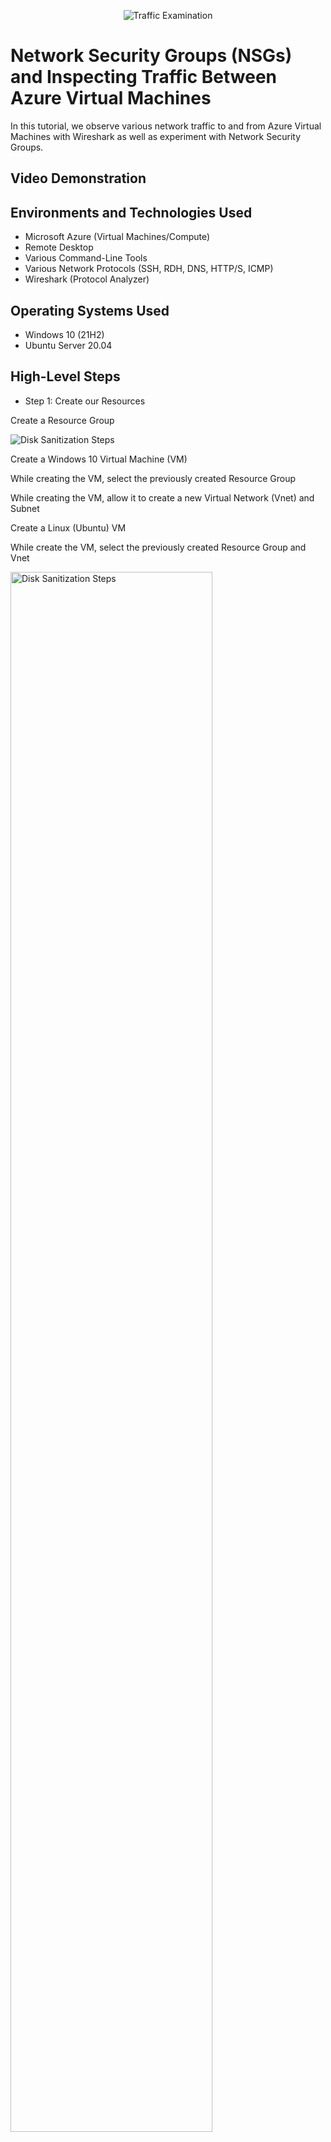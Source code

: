 <p align="center">
<img src="https://i.imgur.com/Ua7udoS.png" alt="Traffic Examination"/>
</p>

<h1>Network Security Groups (NSGs) and Inspecting Traffic Between Azure Virtual Machines</h1>
In this tutorial, we observe various network traffic to and from Azure Virtual Machines with Wireshark as well as experiment with Network Security Groups. <br />


<h2>Video Demonstration</h2>


<h2>Environments and Technologies Used</h2>

- Microsoft Azure (Virtual Machines/Compute)
- Remote Desktop
- Various Command-Line Tools
- Various Network Protocols (SSH, RDH, DNS, HTTP/S, ICMP)
- Wireshark (Protocol Analyzer)

<h2>Operating Systems Used </h2>

- Windows 10 (21H2)
- Ubuntu Server 20.04

<h2>High-Level Steps</h2>

- Step 1: Create our Resources

</p>
Create a Resource Group
<p>
  <p>
      <img src="https://imgur.com/Ch3udlA.png" alt="Disk Sanitization Steps"/>
           <p>
Create a Windows 10 Virtual Machine (VM)
 <p>
While creating the VM, select the previously created Resource Group
  <p>
While creating the VM, allow it to create a new Virtual Network (Vnet) and Subnet
   <p>
Create a Linux (Ubuntu) VM
    <p>
While create the VM, select the previously created Resource Group and Vnet
     <p>
      <img src="https://imgur.com/KYDc6H9.png" height="80%" width="80%" alt="Disk Sanitization Steps"/>
           <p>

- Step 2: Observe ICMP Traffic
  Use Remote Desktop to connect to your Windows 10 Virtual Machine
  </p>
Within your Windows 10 Virtual Machine, Install Wireshark
    <p>
         <p>
      <img src="https://imgur.com/aaQsTbq.png" height="80%" width="80%" alt="Disk Sanitization Steps"/>
           <p>
Open Wireshark and filter for ICMP traffic only
    <p>
      <p>
      <img src="https://imgur.com/fauwnwl.png" height="80%" width="80%" alt="Disk Sanitization Steps"/>
           <p>
Retrieve the private IP address of the Ubuntu VM and attempt to ping it from within the Windows 10 VM
    <p>
Observe ping requests and replies within WireShark
    <p>
      <img src="https://imgur.com/yfYxtN1.png" height="80%" width="80%" alt="Disk Sanitization Steps"/>
           <p>
From The Windows 10 VM, open command line or PowerShell and attempt to ping a public website (such as www.google.com) and observe the traffic in WireShark
    <p>
      <p>
      <img src="https://imgur.com/LWyusr6.png" height="80%" width="80%" alt="Disk Sanitization Steps"/>
           <p>
Initiate a perpetual/non-stop ping from your Windows 10 VM to your Ubuntu VM
    <p>
     <p>
      <img src="https://imgur.com/eluzcpY.png" height="80%" width="80%" alt="Disk Sanitization Steps"/>
           <p>

Open the Network Security Group your Ubuntu VM is using and disable incoming (inbound) ICMP traffic
    <p>
       <p>
      <img src="https://imgur.com/TJjrDY4.png" height="80%" width="80%" alt="Disk Sanitization Steps"/>
           <p>
Back in the Windows 10 VM, observe the ICMP traffic in WireShark and the command line Ping activity
    <p>
    <p>
      <img src="https://imgur.com/3RWMA5v.png" height="80%" width="80%" alt="Disk Sanitization Steps"/>
           <p>
Re-enable ICMP traffic for the Network Security Group your Ubuntu VM is using
    <p>
Back in the Windows 10 VM, observe the ICMP traffic in WireShark and the command line Ping activity (should start working)
    <p>
Stop the ping activity

- Step 3: Observe SSH Traffic
Back in Wireshark, filter for SSH traffic only
From your Windows 10 VM, “SSH into” your Ubuntu Virtual Machine (via its private IP address)
  <p>
      <img src="https://imgur.com/b2osLIY.png" height="80%" width="80%" alt="Disk Sanitization Steps"/>
           <p>
Type commands (username, pwd, etc) into the linux SSH connection and observe SSH traffic spam in WireShark
Exit the SSH connection by typing ‘exit’ and pressing [Enter]
<p>
      <img src="https://imgur.com/b2osLIY.png" height="80%" width="80%" alt="Disk Sanitization Steps"/>
           <p>
- Step 4: Observe DHCP Traffic
Back in Wireshark, filter for DHCP traffic only
From your Windows 10 VM, attempt to issue your VM a new IP address from the command line (ipconfig /renew)
Observe the DHCP traffic appearing in WireShark
<p>
      <img src="https://imgur.com/JOP9SYy.png" height="80%" width="80%" alt="Disk Sanitization Steps"/>
           <p>

- Step 5: Observe DNS Traffic
Back in Wireshark, filter for DNS traffic only
From your Windows 10 VM within a command line, use nslookup to see what google.com's IP addresses are
Observe the DNS traffic being show in WireShark
<p>
       <img src="https://imgur.com/jOysRFv.png" height="80%" width="80%" alt="Disk Sanitization Steps"/>
           <p>
- Step 6: (Observe RDP Traffic)
Back in Wireshark, filter for RDP traffic only (tcp.port == 3389)
Oserve the immediate non-stop spam of traffic? Why do you think it’s non-stop spamming vs only showing traffic when you do an activity?
Answer: because the RDP (protocol) is constantly showing you a live stream from one computer to another, therefor traffic is always being transmitted
<p>
  <img src="https://imgur.com/0oLcQxe.png" height="80%" width="80%" alt="Disk Sanitization Steps"/>
           <p>
- Step 7: Lab Cleanup 
Close your Remote Desktop connection
Delete the Resource Group(s) created at the beginning of this lab
Verify Resource Group Deletion
<p>
  <img src="https://imgur.com/e2WnppT.png" height="80%" width="80%" alt="Disk Sanitization Steps"/>
           <p>


